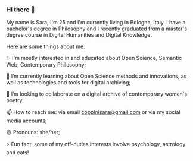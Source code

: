 ### Hi there 👋

My name is Sara, I'm 25 and I'm currently living in Bologna, Italy. I have a bachelor's degree in Philosophy and I recently graduated from a master's degree course in Digital Humanities and Digital Knowledge.

Here are some things about me:

✨ I'm mostly interested in and educated about Open Science, Semantic Web, Contemporary Philosophy;

🌱 I’m currently learning about Open Science methods and innovations, as well as technologies and tools for digital archiving;

👯 I’m looking to collaborate on a digital archive of contemporary women's poetry;

📫 How to reach me: via email coppinisara@gmail.com or via my social media accounts;

😄 Pronouns: she/her;

⚡ Fun fact: some of my off-duties interests involve psychology, astrology and cats!
